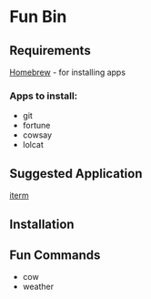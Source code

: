
# Fun Bin #

## Requirements ##

[Homebrew](https://brew.sh/) - for installing apps

### Apps to install: ###

* git
* fortune
* cowsay
* lolcat

## Suggested Application ##

[iterm](https://iterm2.com/)

## Installation ##



## Fun Commands ##

* cow
* weather
